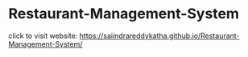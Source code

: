 # Restaurant-Management-System

click to visit website: https://saiindrareddykatha.github.io/Restaurant-Management-System/
